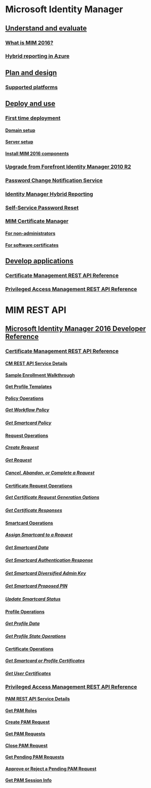 
<!---
# FIM Updates and Issues
## [FIM Updates, Issues and Solutions](forefront-identity-manager-updates-issues-solutions.md)
### [FIM Updates](forefront-identity-manager-updates.md)
### [FIM Issues and Solutions](forefront-identity-manager-issues-and-solutions.md)
--->

# Microsoft Identity Manager
## [Understand and evaluate](journey-understand-evaluate.md)
### [What is MIM 2016?](microsoft-identity-manager-2016.md)
### [Hybrid reporting in Azure](identity-manager-hybrid-reporting-azure.md)
## [Plan and design](journey-plan-design.md)
### [Supported platforms](microsoft-identity-manager-2016-supported-platforms.md)
## [Deploy and use](journey-deploy-use.md)
### [First time deployment](microsoft-identity-manager-deploy.md)
#### [Domain setup](preparing-domain.md)
#### [Server setup](preparing-corporate-identity-management-server.md)
#### [Install MIM 2016 components](microsoft-identity-manager-2016-install-server-components.md)
### [Upgrade from Forefront Identity Manager 2010 R2](microsoft-identity-manager-2016-upgrade-from-fim-2010-R2.md)
### [Password Change Notification Service](deploying-mim-password-change-notification-service-on-domain-controller.md)
### [Identity Manager Hybrid Reporting](working-with-identity-manager-hybrid-reporting.md)
### [Self-Service Password Reset](working-with-self-service-password-reset.md)
### [MIM Certificate Manager](working-with-mim-certificate-manager.md)
#### [For non-administrators](certificate-manager-for-non-administrators.md)
#### [For software certificates](certificate-manager-for-software-certificates.md)
## [Develop applications](journey-develop-applications.md)
### [Certificate Management REST API Reference](certificate-management-rest-api-reference.md)
### [Privileged Access Management REST API Reference](privileged-access-management-rest-api-reference.md)

<!---
[Microsoft Identity Manager](microsoft-identity-manager.md)
[Release Notes for MIM 2016](Release-Notes-for-MIM-2016.md)
--->

<!--- ADDS content
### [Privileged Identity Management for Active Directory Domain Services (AD DS)](Privileged-Identity-Management-for-Active-Directory-Domain-Services--AD-DS-.md)
#### [Deployment Considerations for Privileged Access Management](Deployment-Considerations-for-Privileged-Access-Management.md)
##### [Planning a bastion environment](Planning-a-bastion-environment.md)
##### [High availability and disaster recovery considerations for the bastion environment](High-availability-and-disaster-recovery-considerations-for-the-bastion-environment.md)
##### [Tier model for partitioning administrative privileges](Tier-model-for-partitioning-administrative-privileges.md)
##### [Defining roles for Privileged Access Management](Defining-roles-for-Privileged-Access-Management.md)
#### [Privileged Access Management Operations](Privileged-Access-Management-Operations.md)
##### [Using Azure MFA for activation](Using-Azure-MFA-for-activation.md)
#### [Getting Started with Privileged Access Management](Getting-Started-with-Privileged-Access-Management.md)
##### [Principles of Operation](Principles-of-Operation.md)
##### [Environment Overview](Environment-Overview.md)
##### [Hardware and Software Requirements](Hardware-and-Software-Requirements.md)
##### [Configuring the MIM Environment for Privileged Access Management](Configuring-the-MIM-Environment-for-Privileged-Access-Management.md)
###### [Step 1 - Prepare the CORP domain](Step-1---Prepare-the-CORP-domain.md)
###### [Step 2 - Prepare the PRIV domain controller](Step-2---Prepare-the-PRIV-domain-controller.md)
###### [Step 3 – Prepare a PAM server](Step-3-–-Prepare-a-PAM-server.md)
###### [Step 4 – Install MIM components on PAM server and workstation](Step-4-–-Install-MIM-components-on-PAM-server-and-workstation.md)
###### [Step 5 – Establish trust between PRIV and CORP forests](Step-5-–-Establish-trust-between-PRIV-and-CORP-forests.md)
###### [Step 6 – Transition a group to Privileged Access Management](Step-6-–-Transition-a-group-to-Privileged-Access-Management.md)
###### [Step 7 – Elevate a user’s access](Step-7-–-Elevate-a-user’s-access.md)
--->

# MIM REST API
## [Microsoft Identity Manager 2016 Developer Reference](microsoft-identity-manager-2016-developer-reference.md)
### [Certificate Management REST API Reference](certificate-management-rest-api-reference.md)
#### [CM REST API Service Details](certificate-management-rest-api-service-details.md)
#### [Sample Enrollment Walkthrough](sample-enrollment-walkthrough.md)
#### [Get Profile Templates](get-profile-templates.md)
#### [Policy Operations](policy-operations.md)
##### [Get Workflow Policy](get-workflow-policy.md)
##### [Get Smartcard Policy](get-smartcard-policy.md)
#### [Request Operations](request-operations.md)
##### [Create Request](create-request.md)
##### [Get Request](get-request.md)
##### [Cancel, Abandon, or Complete a Request](cancel-abandon-complete-request.md)
#### [Certificate Request Operations](certificate-request-operations.md)
##### [Get Certificate Request Generation Options](get-certificate-request-generation-options.md)
##### [Get Certificate Responses](get-certificate-responses.md)
#### [Smartcard Operations](smartcard-operations.md)
##### [Assign Smartcard to a Request](assign-smartcard-to-request.md)
##### [Get Smartcard Data](get-smartcard-data.md)
##### [Get Smartcard Authentication Response](get-smartcard-authentication-response.md)
##### [Get Smartcard Diversified Admin Key](get-smartcard-diversified-admin-key.md)
##### [Get Smartcard Proposed PIN](get-smartcard-proposed-pin.md)
##### [Update Smartcard Status](update-smartcard-status.md)
#### [Profile Operations](profile-operations.md)
##### [Get Profile Data](get-profile-data.md)
##### [Get Profile State Operations](get-profile-state-operations.md)
#### [Certificate Operations](certificate-operations.md)
##### [Get Smartcard or Profile Certificates](get-smartcard-profile-certificates.md)
##### [Get User Certificates](get-user-certificates.md)
### [Privileged Access Management REST API Reference](privileged-access-management-rest-api-reference.md)
#### [PAM REST API Service Details](privileged-access-management-rest-api-service-details.md)
#### [Get PAM Roles](privileged-access-management-get-roles.md)
#### [Create PAM Request](privileged-access-management-create-request.md)
#### [Get PAM Requests](privileged-access-management-get-requests.md)
#### [Close PAM Request](privileged-access-management-close-request.md)
#### [Get Pending PAM Requests](privileged-access-management-get-pending-requests.md)
#### [Approve or Reject a Pending PAM Request](privileged-access-management-approve-reject-pending-request.md)
#### [Get PAM Session Info](privileged-access-management-get-session-info.md)
